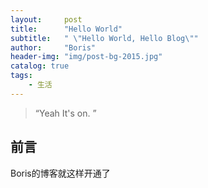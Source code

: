 ```yaml
---
layout:     post
title:      "Hello World"
subtitle:   " \"Hello World, Hello Blog\"" 
author:     "Boris"
header-img: "img/post-bg-2015.jpg"
catalog: true
tags:
    - 生活
---
```


> “Yeah It's on. ”


## 前言

Boris的博客就这样开通了 


